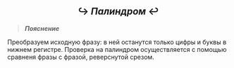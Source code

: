 <h2 align="center">
    ↪️ <i><b>Палиндром</b></i> ↩️
</h2>

> **_Пояснение_**

Преобразуем исходную фразу: в ней останутся только цифры и буквы в нижнем регистре.
Проверка на палиндром осуществляется с помощью сравненя фразы с фразой, реверснутой срезом.
